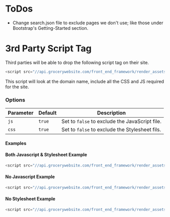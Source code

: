 # ToDos

- Change search.json file to exclude pages we don't use; like those under Bootstrap's Getting-Started section.




# 3rd Party Script Tag

Third parties will be able to drop the following script tag on
their site.

```js
<script src="//api.grocerywebsite.com/front_end_framework/render_assets"></script>
```

This script will look at the domain name,  include all the CSS and JS required for the site.

### Options

| Parameter | Default | Description                                    |
|-----------|---------|------------------------------------------------|
| `js`      | `true`  | Set to `false` to exclude the JavaScript file. |
| `css`     | `true`  | Set to `false` to exclude the Stylesheet fils. |

#### Examples

#### Both Javascript & Stylesheet Example

```js
<script src="//api.grocerywebsite.com/front_end_framework/render_assets"></script>
```

#### No Javascript Example

```js
<script src="//api.grocerywebsite.com/front_end_framework/render_assets?js=false"></script>
```

#### No Stylesheet Example

```js
<script src="//api.grocerywebsite.com/front_end_framework/render_assets?css=false"></script>
```
